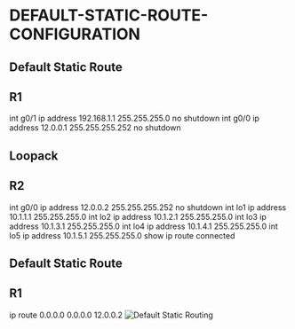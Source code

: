 # DEFAULT-STATIC-ROUTE-CONFIGURATION
Default Static Route
--------------------
R1
----
int g0/1
ip address 192.168.1.1 255.255.255.0
no shutdown 
int g0/0
ip address 12.0.0.1 255.255.255.252
no shutdown 

Loopack
---------
R2
----
int g0/0
ip address 12.0.0.2 255.255.255.252
no shutdown 
int lo1
ip address 10.1.1.1 255.255.255.0
int lo2
ip address 10.1.2.1 255.255.255.0
int lo3
ip address 10.1.3.1 255.255.255.0
int lo4
ip address 10.1.4.1 255.255.255.0
int lo5
ip address 10.1.5.1 255.255.255.0
show ip route connected

Default Static Route
--------------------
R1
-----
ip route 0.0.0.0 0.0.0.0 12.0.0.2
![Default Static Routing](https://user-images.githubusercontent.com/106605770/178120409-442de5cb-0dea-4f19-bdb2-c1f022311122.PNG)
